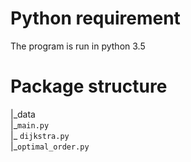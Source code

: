 # Python requirement
The program is run in python 3.5 

# Package structure
|\_data  
|\_`main.py`  
          |\_ `dijkstra.py`  
          |\_`optimal_order.py`

